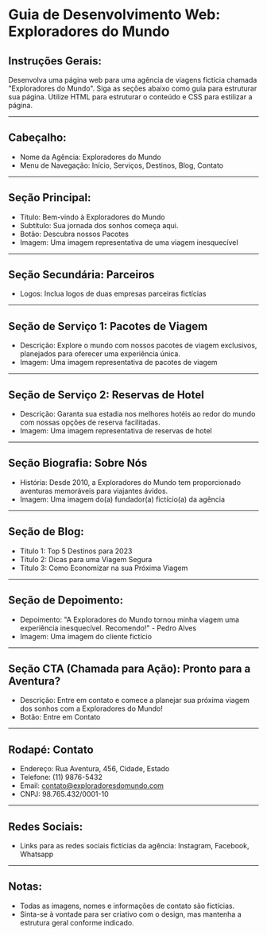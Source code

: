 # Guia de Desenvolvimento Web: Exploradores do Mundo

## Instruções Gerais:
Desenvolva uma página web para uma agência de viagens fictícia chamada "Exploradores do Mundo". Siga as seções abaixo como guia para estruturar sua página. Utilize HTML para estruturar o conteúdo e CSS para estilizar a página.

---

## Cabeçalho:
- Nome da Agência: Exploradores do Mundo
- Menu de Navegação: Início, Serviços, Destinos, Blog, Contato

---

## Seção Principal:
- Título: Bem-vindo à Exploradores do Mundo
- Subtítulo: Sua jornada dos sonhos começa aqui.
- Botão: Descubra nossos Pacotes
- Imagem: Uma imagem representativa de uma viagem inesquecível

---

## Seção Secundária: Parceiros
- Logos: Inclua logos de duas empresas parceiras fictícias

---

## Seção de Serviço 1: Pacotes de Viagem
- Descrição: Explore o mundo com nossos pacotes de viagem exclusivos, planejados para oferecer uma experiência única.
- Imagem: Uma imagem representativa de pacotes de viagem

---

## Seção de Serviço 2: Reservas de Hotel
- Descrição: Garanta sua estadia nos melhores hotéis ao redor do mundo com nossas opções de reserva facilitadas.
- Imagem: Uma imagem representativa de reservas de hotel

---

## Seção Biografia: Sobre Nós
- História: Desde 2010, a Exploradores do Mundo tem proporcionado aventuras memoráveis para viajantes ávidos.
- Imagem: Uma imagem do(a) fundador(a) fictício(a) da agência

---

## Seção de Blog:
- Título 1: Top 5 Destinos para 2023
- Título 2: Dicas para uma Viagem Segura
- Título 3: Como Economizar na sua Próxima Viagem

---

## Seção de Depoimento:
- Depoimento: "A Exploradores do Mundo tornou minha viagem uma experiência inesquecível. Recomendo!" - Pedro Alves
- Imagem: Uma imagem do cliente fictício

---

## Seção CTA (Chamada para Ação): Pronto para a Aventura?
- Descrição: Entre em contato e comece a planejar sua próxima viagem dos sonhos com a Exploradores do Mundo!
- Botão: Entre em Contato

---

## Rodapé: Contato
- Endereço: Rua Aventura, 456, Cidade, Estado
- Telefone: (11) 9876-5432
- Email: contato@exploradoresdomundo.com
- CNPJ: 98.765.432/0001-10

---

## Redes Sociais:
- Links para as redes sociais fictícias da agência: Instagram, Facebook, Whatsapp

---

## Notas:
- Todas as imagens, nomes e informações de contato são fictícias.
- Sinta-se à vontade para ser criativo com o design, mas mantenha a estrutura geral conforme indicado.
